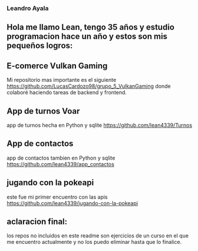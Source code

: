 ### Leandro Ayala 

<!--
**lean4339/lean4339** is a ✨ _special_ ✨ repository because its `README.md` (this file) appears on your GitHub profile.

Here are some ideas to get you started:

- 🔭 I’m currently working on ...
- 🌱 I’m currently learning ...
- 👯 I’m looking to collaborate on ...
- 🤔 I’m looking for help with ...
- 💬 Ask me about ...
- 📫 How to reach me: ...
- 😄 Pronouns: ...
- ⚡ Fun fact: ...
-->
## Hola me llamo Lean, tengo 35 años y estudio programacion hace un año y estos son mis pequeños logros:

## E-comerce Vulkan Gaming
Mi repositorio mas importante es el siguiente https://github.com/LucasCardozo98/grupo_5_VulkanGaming donde colaboré haciendo tareas de backend y frontend.

## App de turnos Voar
app de turnos hecha en Python y sqlite https://github.com/lean4339/Turnos

## App de contactos
app de contactos tambien en Python y sqlite https://github.com/lean4339/app_contactos

## jugando con la pokeapi
este fue mi primer encuentro con las apis https://github.com/lean4339/jugando-con-la-pokeapi

## aclaracion final:
los repos no incluidos en este readme son ejercicios de un curso en el que me encuentro actualmente y no los puedo eliminar hasta que lo finalice.  

